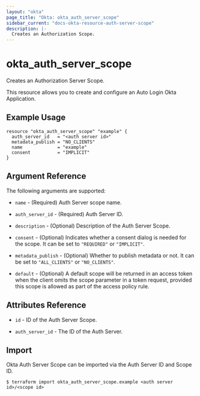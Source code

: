 ```yaml
---
layout: "okta"
page_title: "Okta: okta_auth_server_scope"
sidebar_current: "docs-okta-resource-auth-server-scope"
description: |-
  Creates an Authorization Scope.
---
```


# okta_auth_server_scope

Creates an Authorization Server Scope.

This resource allows you to create and configure an Auto Login Okta Application.

## Example Usage

```hcl
resource "okta_auth_server_scope" "example" {
  auth_server_id   = "<auth server id>"
  metadata_publish = "NO_CLIENTS"
  name             = "example"
  consent          = "IMPLICIT"
}
```

## Argument Reference

The following arguments are supported:

* `name` - (Required) Auth Server scope name.

* `auth_server_id` - (Required) Auth Server ID.

* `description` - (Optional) Description of the Auth Server Scope.

* `consent` - (Optional) Indicates whether a consent dialog is needed for the scope. It can be set to `"REQUIRED"` or `"IMPLICIT"`.

* `metadata_publish` - (Optional) Whether to publish metadata or not. It can be set to `"ALL_CLIENTS"` or `"NO_CLIENTS"`.

* `default` - (Optional) A default scope will be returned in an access token when the client omits the scope parameter in a token request, provided this scope is allowed as part of the access policy rule.

## Attributes Reference

* `id` - ID of the Auth Server Scope.

* `auth_server_id` - The ID of the Auth Server.

## Import

Okta Auth Server Scope can be imported via the Auth Server ID and Scope ID.

```
$ terraform import okta_auth_server_scope.example <auth server id>/<scope id>
```
